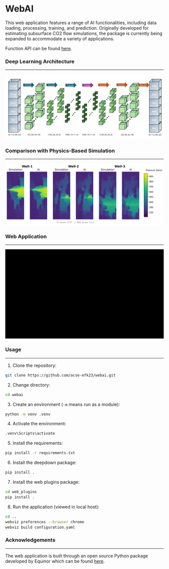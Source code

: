 # WebAI
This web application features a range of AI functionalities, including data loading, processing, training, and prediction. Originally developed for estimating subsurface CO2 flow simulations, the package is currently being expanded to accommodate a variety of applications.

Function API can be found [here](https://acse-efk23.github.io/WebAI/).

### Deep Learning Architecture
---
![Neural Network Architecture Figure](docs/images/arch.jpg)

### Comparison with Physics-Based Simulation
---
![AI Predictions vs Physics Simulation Figure](docs/images/comparison.png)

### Web Application
---
![Web Application Gif](docs/images/web.gif)

### Usage
---
1. Clone the repository:
```bash
git clone https://github.com/acse-efk23/webai.git
```

2. Change directory:
```bash
cd webai
```

3. Create an environment (`-m` means run as a module):
```bash
python -m venv .venv
```

4. Activate the environment:
```bash
.venv\Scripts\activate
```

5. Install the requirements:
```bash
pip install -r requirements.txt
```

6. Install the deepdown package:
```bash
pip install .
```

7. Install the web plugins package:
```bash
cd web_plugins
pip install .
```

8. Run the application (viewed in local host):
```bash
cd ..
webviz preferences --browser chrome
webviz build configuration.yaml
```

### Acknowledgements
---
The web application is built through an open source Python package developed by Equinor which can be found [here](https://github.com/equinor/webviz-config).
